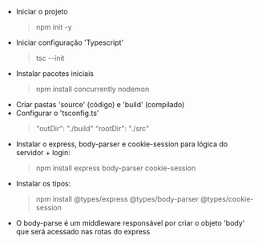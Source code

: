 - Iniciar o projeto
  > npm init -y
- Iniciar configuração 'Typescript'
  > tsc --init
- Instalar pacotes iniciais
  > npm install concurrently nodemon
- Criar pastas 'source' (código) e 'build' (compilado)
- Configurar o 'tsconfig.ts'
  > "outDir": "./build"
  > "rootDir": "./src"
- Instalar o express, body-parser e cookie-session para lógica do servidor + login:
  > npm install express body-parser cookie-session
- Instalar os tipos:
  > npm install @types/express @types/body-parser @types/cookie-session
- O body-parse é um middleware responsável por criar o objeto 'body' que será acessado nas rotas do express

